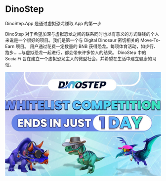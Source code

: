 # DinoStep

DinoStep.App 是通过虚拟恐龙赚取 App 的第一步

  DinoStep 对于希望加深与虚拟恐龙之间的联系同时也以有意义的方式赚钱的个人来说是一个很好的项目。我们是第一个与 Digital Dinosaur 密切相关的 Move-To-Earn 项目。
  用户通过花费一定数量的 BNB 获得恐龙。每项体育活动，如步行、跑步……与虚拟恐龙一起进行，都会带来许多惊人的结果。
  DinoStep 中的 SocialFi 旨在建立一个虚拟恐龙主人的微型社会，并希望在生活中建立健康的习惯。

![dinostep-dapp-games-bsc-image1_70d80a005b89ee8769348af4c92bd9fa](dinostep-dapp-games-bsc-image1_70d80a005b89ee8769348af4c92bd9fa.png)
